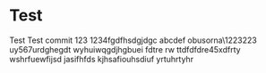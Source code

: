 # Test
Test
Test commit
123
1234fgdfhsdgjdgc
abcdef
obusorna\1223223
uy567urdghegdt
wyhuiwqgdjhgbuei
fdtre rw ttdfdfdre45xdfrty
wshrfuewfijsd
jasifhfds
kjhsafiouhsdiuf
yrtuhrtyhr
